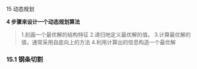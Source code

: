 15 动态规划

**4 步骤来设计一个动态规划算法**
> 1.刻画一个最优解的结构特征
> 2.递归地定义最优解的值。
> 3.计算最优解的值，通常采用自底向上的方法
> 4.利用计算出的信息构造一个最优解

### 15.1 钢条切割




